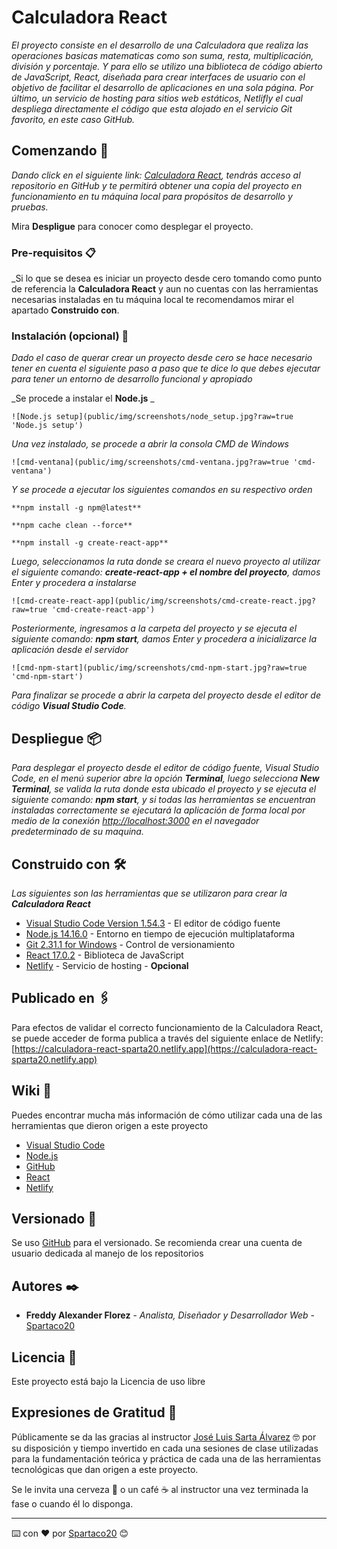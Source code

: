 # Calculadora React

_El proyecto consiste en el desarrollo de una Calculadora que realiza las operaciones basicas matematicas como son suma, resta, multiplicación, división y porcentaje. Y para ello se utilizo una biblioteca de código abierto de JavaScript, React, diseñada para crear interfaces de usuario con el objetivo de facilitar el desarrollo de aplicaciones en una sola página. Por último, un servicio de hosting para sitios web estáticos, Netlifly el cual despliega directamente el código que esta alojado en el servicio Git favorito, en este caso GitHub._

## Comenzando 🚀

_Dando click en el siguiente link: [Calculadora React](https://github.com/Spartaco20/practicareact), tendrás acceso al repositorio en GitHub y te permitirá obtener una copia del proyecto en funcionamiento en tu máquina local para propósitos de desarrollo y pruebas._

Mira **Despligue** para conocer como desplegar el proyecto.


### Pre-requisitos 📋

_Si lo que se desea es iniciar un proyecto desde cero tomando como punto de referencia la **Calculadora React** y aun no cuentas con las herramientas necesarias instaladas en tu máquina local te recomendamos mirar el apartado **Construido con**.

### Instalación (opcional) 🔧

_Dado el caso de querar crear un proyecto desde cero se hace necesario tener en cuenta el siguiente paso a paso que te dice lo que debes ejecutar para tener un entorno de desarrollo funcional y apropiado_

_Se procede a instalar el **Node.js** _

```
![Node.js setup](public/img/screenshots/node_setup.jpg?raw=true 'Node.js setup')
```

_Una vez instalado, se procede a abrir la consola CMD de Windows_

```
![cmd-ventana](public/img/screenshots/cmd-ventana.jpg?raw=true 'cmd-ventana')
```

_Y se procede a ejecutar los siguientes comandos en su respectivo orden_

```
**npm install -g npm@latest**

**npm cache clean --force**

**npm install -g create-react-app**
```

_Luego, seleccionamos la ruta donde se creara el nuevo proyecto al utilizar el siguiente comando: **create-react-app + el nombre del proyecto**, damos Enter y procedera a instalarse_

```
![cmd-create-react-app](public/img/screenshots/cmd-create-react.jpg?raw=true 'cmd-create-react-app')
```

_Posteriormente, ingresamos a la carpeta del proyecto y se ejecuta el siguiente comando: **npm start**, damos Enter y procedera a inicializarce la aplicación desde el servidor_

```
![cmd-npm-start](public/img/screenshots/cmd-npm-start.jpg?raw=true 'cmd-npm-start')
```

_Para finalizar se procede a abrir la carpeta del proyecto desde el editor de código **Visual Studio Code**._

## Despliegue 📦

_Para desplegar el proyecto desde el editor de código fuente, Visual Studio Code, en el menú superior abre la opción **Terminal**, luego selecciona **New Terminal**, se valida la ruta donde esta ubicado el proyecto y se ejecuta el siguiente comando: **npm start**, y si todas las herramientas se encuentran instaladas correctamente se ejecutará la aplicación de forma local por medio de la conexión [http://localhost:3000](http://localhost:3000) en el navegador predeterminado de su maquina._

## Construido con 🛠️

_Las siguientes son las herramientas que se utilizaron para crear la **Calculadora React**_

* [Visual Studio Code Version 1.54.3](https://code.visualstudio.com/) - El editor de código fuente
* [Node.js 14.16.0](https://nodejs.org/es/) - Entorno en tiempo de ejecución multiplataforma
* [Git 2.31.1 for Windows](https://git-scm.com/) - Control de versionamiento
* [React 17.0.2](https://es.reactjs.org/) - Biblioteca de JavaScript
* [Netlify](https://www.netlify.com/) - Servicio de hosting - **Opcional** 

## Publicado en 🖇️

Para efectos de validar el correcto funcionamiento de la Calculadora React, se puede acceder de forma publica a través del siguiente enlace de Netlify: [https://calculadora-react-sparta20.netlify.app](https://calculadora-react-sparta20.netlify.app)

## Wiki 📖

Puedes encontrar mucha más información de cómo utilizar cada una de las herramientas que dieron origen a este proyecto 
* [Visual Studio Code](https://code.visualstudio.com/docs)
* [Node.js](https://nodejs.org/es/docs/)
* [GitHub](https://github.com/features)
* [React](https://es.reactjs.org/docs/getting-started.html)
* [Netlify](https://www.netlify.com/jamstack/)

## Versionado 📌

Se uso [GitHub](https://github.com/) para el versionado. Se recomienda crear una cuenta de usuario dedicada al manejo de los repositorios

## Autores ✒️

* **Freddy Alexander Florez** - *Analista, Diseñador y Desarrollador Web* - [Spartaco20](https://github.com/Spartaco20/)

## Licencia 📄

Este proyecto está bajo la Licencia de uso libre

## Expresiones de Gratitud 🎁

Públicamente se da las gracias al instructor [José Luis Sarta Álvarez](https://josartacv.netlify.app/) 🤓 por su disposición y tiempo invertido en cada una sesiones de clase utilizadas para la fundamentación teórica y práctica de cada una de las herramientas tecnológicas que dan origen a este proyecto.

Se le invita una cerveza 🍺 o un café ☕ al instructor una vez terminada la fase o cuando él lo disponga. 



---
⌨️ con ❤️ por [Spartaco20](https://github.com/Spartaco20/) 😊